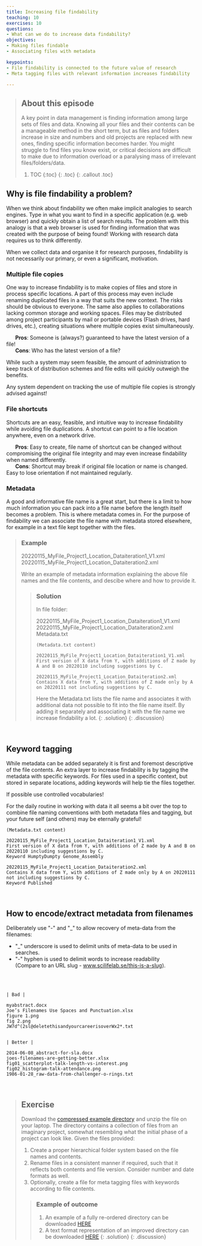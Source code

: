 ```yaml
---
title: Increasing file findability
teaching: 10
exercises: 10
questions:
- What can we do to increase data findability?
objectives:
- Making files findable
- Associating files with metadata 

keypoints:
- File findability is connected to the future value of research
- Meta tagging files with relevant information increases findability

---
```


> ## About this episode 
> A key point in data management is finding information among large sets of files and data. Knowing all your files and their contents can be a manageable method in the short term, but as files and folders increase in size and numbers and old projects are replaced with new ones, finding specific information becomes harder. You might struggle to find files you know exist, or critical decisions are difficult to make due to information overload or a paralysing mass of irrelevant files/folders/data.
> 1. TOC
> {:toc}
> {: .toc}
{: .callout .toc}

## Why is file findability a problem?
When we think about findability we often make implicit analogies to search engines. Type in what you want to find in a specific application (e.g. web browser) and quickly obtain a list of search results. The problem with this analogy is that a web browser is used for finding information that was created with the purpose of being found! Working with research data requires us to think differently.

When we collect data and organise it for research purposes, findability is not necessarily our primary, or even a significant, motivation. 
 
### Multiple file copies
One way to increase findability is to make copies of files and store in process specific locations. A part of this process may even include renaming duplicated files in a way that suits the new context. The risks should be obvious to everyone. The same also applies to collaborations lacking common storage and working spaces. Files may be distributed among project participants by mail or portable devices (Flash drives, hard drives, etc.), creating situations where multiple copies exist simultaneously.
<br>

      **Pros**: Someone is (always?) guaranteed to have the latest version of a file!<br>
      **Cons**: Who has the latest version of a file?

While such a system may seem feasible, the amount of administration to keep track of distribution schemes and file edits will quickly outweigh the benefits.

Any system dependent on tracking the use of multiple file copies is strongly advised against! 
<br>

### File shortcuts
Shortcuts are an easy, feasible, and intuitive way to increase findability while avoiding file duplications. A shortcut can point to a file location anywhere, even on a network drive.
<br>

      **Pros**: Easy to create, file name of shortcut can be changed without compromising the original file integrity and may even increase findability when named differently.<br>
      **Cons**: Shortcut may break if original file location or name is changed. Easy to lose orientation if not maintained regularly.

### Metadata<br>
A good and informative file name is a great start, but there is a limit to how much information you can pack into a file name before the length itself becomes a problem. This is where metadata comes in. For the purpose of findability we can associate the file name with metadata stored elsewhere, for example in a text file kept together with the files.

> ### Example <!-- Exercise instead of Example? --> 
> 20220115_MyFile_Project1_Location_Dataiteration1_V1.xml<br>
> 20220115_MyFile_Project1_Location_Dataiteration2.xml<br>
> <!-- I think the file names could be a bit more specific (not MyFile eg), and add in the text a bit of context that one would want to capture. Reason is that I don't think anyone would reach the solution without taking a peak on it -->
> Write an example of metadata information explaining the above file names and the file contents, and descibe where and how to provide it.
>
>> ### Solution 
>> In file folder:  
>>                 
>>    20220115_MyFile_Project1_Location_Dataiteration1_V1.xml<br>
>>    20220115_MyFile_Project1_Location_Dataiteration2.xml<br>
>>    Metadata.txt<br>
>>```    
>>(Metadata.txt content)
>>
>>20220115_MyFile_Project1_Location_Dataiteration1_V1.xml 
>>First version of X data from Y, with additions of Z made by A and B on 20220110 including suggestions by C.
>>
>>20220115_MyFile_Project1_Location_Dataiteration2.xml
>>Contains X data from Y, with additions of Z made only by A on 20220111 not including suggestions by C.
>>```
>>Here the Metadata.txt lists the file name and associates it with additional data not possible to fit into the file name itself. By adding it separately and associating it with the file name we increase findability a lot.
> {: .solution}
{: .discussion}
<br>

## Keyword tagging
While metadata can be added separately it is first and foremost descriptive of the file contents. An extra layer to increase findability is by tagging the metadata with specific keywords. For files used in a specific context, but stored in separate locations, adding keywords will help tie the files together.

If possible use controlled vocabularies!

For the daily routine in working with data it all seems a bit over the top to combine file naming conventions with both metadata files and tagging, but your future self (and others) may be eternally grateful!<br>
``` 
(Metadata.txt content)

20220115_MyFile_Project1_Location_Dataiteration1_V1.xml 
First version of X data from Y, with additions of Z made by A and B on 20220110 including suggestions by C.
Keyword HumptyDumpty Genome_Assembly 

20220115_MyFile_Project1_Location_Dataiteration2.xml
Contains X data from Y, with additions of Z made only by A on 20220111 not including suggestions by C.
Keyword Published
```
<br>

## How to encode/extract metadata from filenames

Deliberately use "-" and "_" to allow recovery of meta-data from the filenames:

- "_" underscore is used to delimit units of meta-data to be used in searches.
- "-" hyphen is used to delimit words to increase readability<br> (Compare to an URL slug - www.scilifelab.se/this-is-a-slug).
<br>
<br>


```
| Bad |

myabstract.docx                                     
Joe’s Filenames Use Spaces and Punctuation.xlsx     
figure 1.png                                        
fig 2.png                                           
JW7d^(2sl@deletethisandyourcareerisoverWx2*.txt     


| Better |

2014-06-08_abstract-for-sla.docx
joes-filenames-are-getting-better.xlsx
fig01_scatterplot-talk-length-vs-interest.png
fig02_histogram-talk-attendance.png
1986-01-28_raw-data-from-challenger-o-rings.txt
```
<br>


> ## Exercise
> Download the [compressed example directory](../data/Example_project_begin.zip) and unzip the file on your laptop. The directory contains a collection of files from an imaginary project, somewhat resembling what the initial phase of a project can look like. Given the files provided:
>
> 1. Create a proper hierarchical folder system based on the file names and contents.
> 2. Rename files in a consistent manner if required, such that it reflects both contents and file version. Consider number and date formats as well.
> 3. Optionally, create a file for meta tagging files with keywords according to file contents.
> 
>> ### Example of outcome
>> 1. An example of a fully re-ordered directory can be downloaded [HERE](../data/Example_project_improved.zip) 
>> 2. A text format representation of an improved directory can be downloaded [HERE](../data/tree.txt) 
> {: .solution}
{: .discussion}
